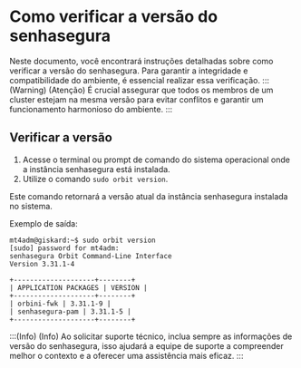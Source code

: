 # Como verificar a versão do senhasegura

Neste documento, você encontrará instruções detalhadas sobre como verificar a versão do senhasegura. Para garantir a integridade e compatibilidade do ambiente, é essencial realizar essa verificação. 
:::(Warning) (Atenção)
É crucial assegurar que todos os membros de um cluster estejam na mesma versão para evitar conflitos e garantir um funcionamento harmonioso do ambiente.
:::
## Verificar a versão

1. Acesse o terminal ou prompt de comando do sistema operacional onde a instância senhasegura está instalada.
1. Utilize o comando `sudo orbit version`. 

Este comando retornará a versão atual da instância senhasegura instalada no sistema.

Exemplo de saída:
```
mt4adm@giskard:~$ sudo orbit version
[sudo] password for mt4adm:
senhasegura Orbit Command-Line Interface
Version 3.31.1-4

+--------------------+--------+
| APPLICATION PACKAGES | VERSION |
+--------------------+--------+
| orbini-fwk | 3.31.1-9 |
| senhasegura-pam | 3.31.1-5 |
+--------------------+--------+
```
:::(Info) (Info)
Ao solicitar suporte técnico, inclua sempre as informações de versão do senhasegura, isso ajudará a equipe de suporte a compreender melhor o contexto e a oferecer uma assistência mais eficaz.
:::


